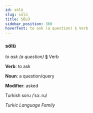 ```yaml
---
id: sölü
slug: sölü
title: SÖLÜ
sidebar_position: 360
hoverText: to ask (a question) § Verb
---
```


### sölü

*to ask (a question)* **§** Verb

**Verb**: to ask

**Noun**: a question/query

**Modifier**: asked

Turkish soru /ˈsɔː.ru/

*Turkic Language Family*